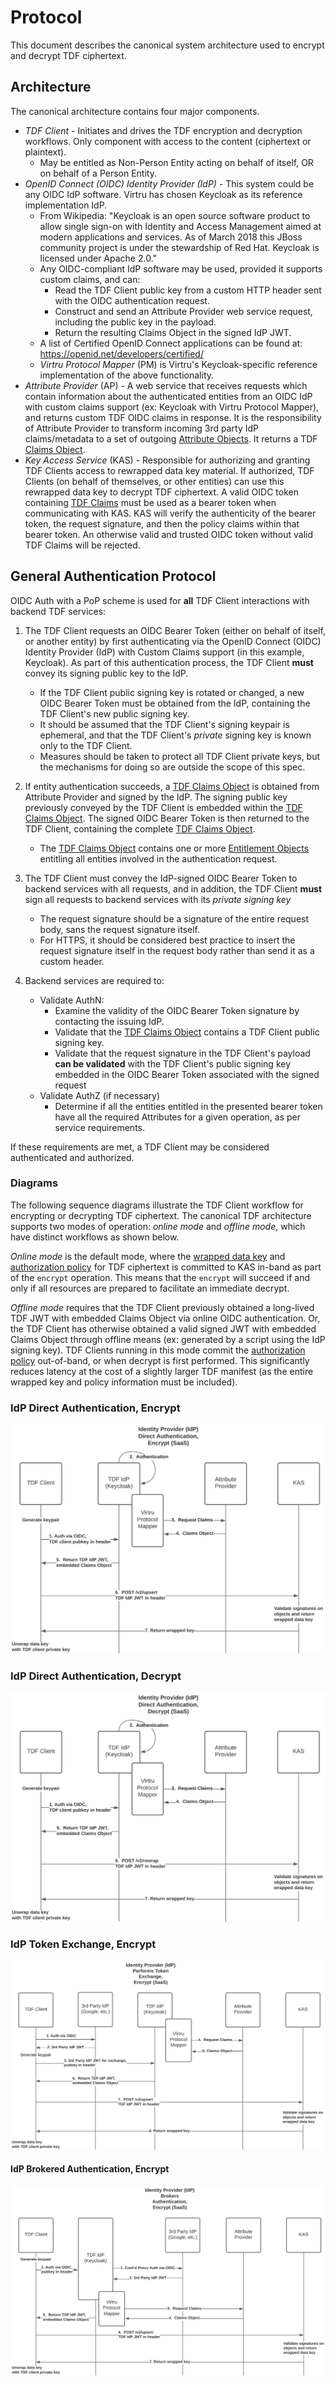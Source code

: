 # Protocol

This document describes the canonical system architecture used to encrypt and decrypt TDF ciphertext.

## Architecture

The canonical architecture contains four major components.

* *TDF Client* - Initiates and drives the TDF encryption and decryption workflows. Only component with access to the content (ciphertext or plaintext). 
  * May be entitled as Non-Person Entity acting on behalf of itself, OR on behalf of a Person Entity.
* *OpenID Connect (OIDC) Identity Provider (IdP)* - This system could be any OIDC IdP software.  Virtru has chosen Keycloak as its reference implementation IdP.
  * From Wikipedia:  "Keycloak is an open source software product to allow single sign-on with Identity and Access Management aimed at modern applications and services. As of March 2018 this JBoss community project is under the stewardship of Red Hat.  Keycloak is licensed under Apache 2.0."
  * Any OIDC-compliant IdP software may be used, provided it supports custom claims, and can:
    * Read the TDF Client public key from a custom HTTP header sent with the OIDC authentication request.
    * Construct and send an Attribute Provider web service request, including the public key in the payload.
    * Return the resulting Claims Object in the signed IdP JWT.
  * A list of Certified OpenID Connect applications can be found at:  https://openid.net/developers/certified/
  * *Virtru Protocol Mapper* (PM) is Virtru's Keycloak-specific reference implementation of the above functionality.
* *Attribute Provider* (AP) - A web service that receives requests which contain information about the authenticated entities from an OIDC IdP with custom claims support (ex: Keycloak with Virtru Protocol Mapper), and returns custom TDF OIDC claims in response. It is the responsibility of Attribute Provider to transform incoming 3rd party IdP claims/metadata to a set of outgoing [Attribute Objects](../schema/AttributeObject.md). It returns a TDF [Claims Object](../schema/ClaimsObject.md).
* *Key Access Service* (KAS) - Responsible for authorizing and granting TDF Clients access to rewrapped data key material. If authorized, TDF Clients (on behalf of themselves, or other entities) can use this rewrapped data key to decrypt TDF ciphertext. A valid OIDC token containing [TDF Claims](../schema/ClaimsObject.md) must be used as a bearer token when communicating with KAS. KAS will verify the authenticity of the bearer token, the request signature, and then the policy claims within that bearer token. An otherwise valid and trusted OIDC token without valid TDF Claims will be rejected.

## General Authentication Protocol

OIDC Auth with a PoP scheme is used for **all** TDF Client interactions with backend TDF services:

1. The TDF Client requests an OIDC Bearer Token (either on behalf of itself, or another entity)
by first authenticating via the OpenID Connect (OIDC) Identity Provider (IdP) with Custom Claims
support (in this example, Keycloak). As part of this authentication process, the TDF Client **must** convey its signing public key to the IdP.
    * If the TDF Client public signing key is rotated or changed, a new OIDC Bearer Token must be obtained from the IdP, containing the TDF Client's new public signing key.
    * It should be assumed that the TDF Client's signing keypair is ephemeral, and that the TDF Client's _private_ signing key is known only to the TDF Client.
    * Measures should be taken to protect all TDF Client private keys, but the mechanisms for doing so are outside the scope of this spec.

1. If entity authentication succeeds, a
[TDF Claims Object](../schema/ClaimsObject.md) is obtained from
Attribute Provider and signed by the IdP.  The signing public key previously conveyed by the TDF Client is embedded within the [TDF Claims Object](../schema/ClaimsObject.md).
The signed OIDC Bearer Token is then returned to the TDF Client, containing the complete [TDF Claims Object](../schema/ClaimsObject.md).
    * The [TDF Claims Object](../schema/ClaimsObject.md) contains one or more [Entitlement Objects](EntitlementObject.md) entitling all entities
involved in the authentication request.

1. The TDF Client must convey the IdP-signed OIDC Bearer Token to backend services with all requests, and in addition, the TDF Client **must** sign all requests to backend services with its _private signing key_
    * The request signature should be a signature of the entire request body, sans the request signature itself.
    * For HTTPS, it should be considered best practice to insert the request signature itself in the request body rather than send it as a custom header.

1. Backend services are required to:
    * Validate AuthN:
      * Examine the validity of the OIDC Bearer Token signature by contacting the issuing IdP.
      * Validate that the [TDF Claims Object](../schema/ClaimsObject.md) contains a TDF Client public signing key.
      * Validate that the request signature in the TDF Client's payload **can be validated** with the TDF Client's public signing key embedded in the OIDC Bearer Token associated with the signed request
    * Validate AuthZ (if necessary)
      * Determine if all the entities entitled in the presented bearer token have all the required Attributes for a given operation, as per service requirements.

If these requirements are met, a TDF Client may be considered authenticated and authorized.

### Diagrams

The following sequence diagrams illustrate the TDF Client workflow for encrypting or decrypting TDF ciphertext. The canonical TDF architecture supports two modes of operation: _online mode_ and _offline mode_, which have distinct workflows as shown below.

_Online mode_ is the default mode, where the [wrapped data key](../schema/KeyAccessObject.md) and [authorization policy](../schema/PolicyObject.md) for TDF ciphertext is committed to KAS in-band as part of the `encrypt` operation. This means that the `encrypt` will succeed if and only if all resources are prepared to facilitate an immediate decrypt.

_Offline mode_ requires that the TDF Client previously obtained a
long-lived TDF JWT with embedded Claims Object via
online OIDC authentication.  Or, the TDF Client has otherwise obtained
a valid signed JWT with embedded Claims Object through offline means
(ex: generated by a script using the IdP signing key).  TDF Clients
running in this mode commit the [authorization
policy](../schema/PolicyObject.md) out-of-band, or when decrypt is
first performed. This significantly reduces latency at the cost of a
slightly larger TDF manifest (as the entire wrapped key and policy
information must be included).

### IdP Direct Authentication, Encrypt

![IdP Direct Authentication](../diagrams/OIDC_direct_auth.png)

### IdP Direct Authentication, Decrypt

![IdP Direct Authentication Decrypt](../diagrams/OIDC_direct_auth_decrypt.png)

### IdP Token Exchange, Encrypt

![IdP Token Exchange](../diagrams/OIDC_token_exchange.png)

#### IdP Brokered Authentication, Encrypt

![IdP Brokered Authentication](../diagrams/OIDC_brokered_auth.png)

